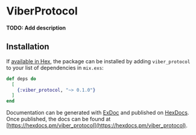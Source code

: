 # ViberProtocol

**TODO: Add description**

## Installation

If [available in Hex](https://hex.pm/docs/publish), the package can be installed
by adding `viber_protocol` to your list of dependencies in `mix.exs`:

```elixir
def deps do
  [
    {:viber_protocol, "~> 0.1.0"}
  ]
end
```

Documentation can be generated with [ExDoc](https://github.com/elixir-lang/ex_doc)
and published on [HexDocs](https://hexdocs.pm). Once published, the docs can
be found at [https://hexdocs.pm/viber_protocol](https://hexdocs.pm/viber_protocol).

